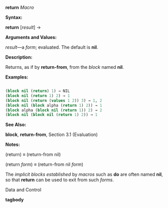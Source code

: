 **return** *Macro* 



**Syntax:** 



**return** [*result*] → 



**Arguments and Values:** 



*result*—a *form*; evaluated. The default is **nil**. 



**Description:** 



Returns, as if by **return-from**, from the *block* named **nil**. 



**Examples:**
```lisp

(block nil (return) 1) → NIL 
(block nil (return 1) 2) → 1 
(block nil (return (values 1 2)) 3) → 1, 2 
(block nil (block alpha (return 1) 2)) → 1 
(block alpha (block nil (return 1)) 2) → 2 
(block nil (block nil (return 1) 2)) → 1 

```
**See Also:** 



**block**, **return-from**, Section 3.1 (Evaluation) 



**Notes:** 



(return) *≡* (return-from nil) 



(return *form*) *≡* (return-from nil *form*) 



The *implicit blocks established* by *macros* such as **do** are often named **nil**, so that **return** can be used to exit from such *forms*. 



Data and Control 











**tagbody** 



